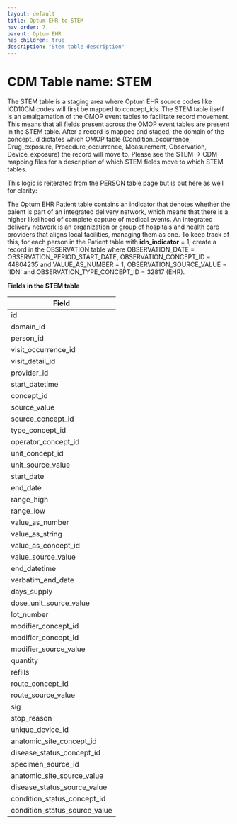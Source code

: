 ```yaml
---
layout: default
title: Optum EHR to STEM
nav_order: 7
parent: Optum EHR
has_children: true
description: "Stem table description"
---
```


# CDM Table name: STEM

The STEM table is a staging area where Optum EHR source codes like ICD10CM codes will first be mapped to concept_ids. The STEM table itself is an amalgamation of the OMOP event tables to facilitate record movement. This means that all fields present across the OMOP event tables are present in the STEM table. After a record is mapped and staged, the domain of the concept_id dictates which OMOP table (Condition_occurrence, Drug_exposure, Procedure_occurrence, Measurement, Observation, Device_exposure) the record will move to. Please see the STEM -> CDM mapping files for a description of which STEM fields move to which STEM tables. 

This logic is reiterated from the PERSON table page but is put here as well for clarity:

The Optum EHR Patient table contains an indicator that denotes whether the paient is part of an integrated delivery network, which means that there is a higher likelihood of complete capture of medical events. An integrated delivery network is an organization or group of hospitals and health care providers that aligns local facilities, managing them as one. To keep track of this, for each person in the Patient table with **idn_indicator** = 1, create a record in the OBSERVATION table where OBSERVATION_DATE = OBSERVATION_PERIOD_START_DATE, OBSERVATION_CONCEPT_ID = 44804235 and VALUE_AS_NUMBER = 1, OBSERVATION_SOURCE_VALUE = 'IDN' and OBSERVATION_TYPE_CONCEPT_ID = 32817 (EHR). 

**Fields in the STEM table**

| Field | 
| --- | 
| id | 
| domain_id |  
| person_id | 
| visit_occurrence_id | 
| visit_detail_id |
| provider_id | 
| start_datetime | 
| concept_id | 
| source_value |
| source_concept_id | 
| type_concept_id |  
| operator_concept_id | 
| unit_concept_id |  
| unit_source_value | 
| start_date |  
| end_date |  
| range_high |  
| range_low | 
| value_as_number | 
| value_as_string | 
| value_as_concept_id | 
| value_source_value | 
| end_datetime | 
| verbatim_end_date |  
| days_supply | 
| dose_unit_source_value | 
| lot_number | 
| modifier_concept_id |  
| modifier_concept_id | 
| modifier_source_value | 
| quantity | 
| refills | 
| route_concept_id | 
| route_source_value | 
| sig |  
| stop_reason | 
| unique_device_id | 
| anatomic_site_concept_id | 
| disease_status_concept_id |  
| specimen_source_id |
| anatomic_site_source_value | 
| disease_status_source_value | 
| condition_status_concept_id | 
| condition_status_source_value |  

